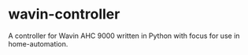 # wavin-controller
A controller for Wavin AHC 9000 written in Python with focus for use in home-automation.
